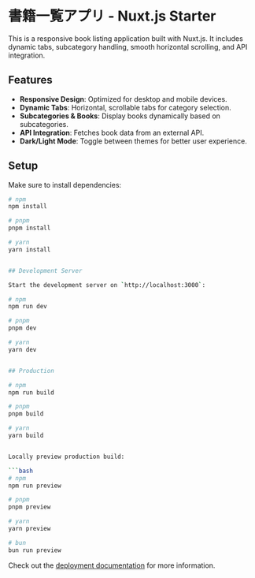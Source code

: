 # 書籍一覧アプリ - Nuxt.js Starter

This is a responsive book listing application built with Nuxt.js. It includes dynamic tabs, subcategory handling, smooth horizontal scrolling, and API integration.

## Features

- **Responsive Design**: Optimized for desktop and mobile devices.
- **Dynamic Tabs**: Horizontal, scrollable tabs for category selection.
- **Subcategories & Books**: Display books dynamically based on subcategories.
- **API Integration**: Fetches book data from an external API.
- **Dark/Light Mode**: Toggle between themes for better user experience.

## Setup

Make sure to install dependencies:

```bash
# npm
npm install

# pnpm
pnpm install

# yarn
yarn install


## Development Server

Start the development server on `http://localhost:3000`:

# npm
npm run dev

# pnpm
pnpm dev

# yarn
yarn dev


## Production

# npm
npm run build

# pnpm
pnpm build

# yarn
yarn build


Locally preview production build:

```bash
# npm
npm run preview

# pnpm
pnpm preview

# yarn
yarn preview

# bun
bun run preview
```

Check out the [deployment documentation](https://nuxt.com/docs/getting-started/deployment) for more information.

